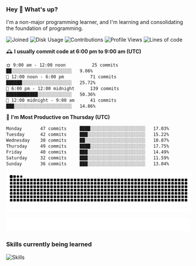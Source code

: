 ### Hey :wave: What's up?

I'm a non-major programming learner, and I'm learning and consolidating the foundation of programming.

<!--START_SECTION:waka-->
![Joined](http://img.shields.io/badge/Joined-7%20years%20ago-6D67E4?style=flat&labelColor=453C67)
![Disk Usage](http://img.shields.io/badge/Github%27s%20Storage-598.5%20MB-FD841F?style=flat&labelColor=E14D2A)
![Contributions](http://img.shields.io/badge/Contributions%20in%202023-352-7DCE13?style=flat&labelColor=2B7A0B)
![Profile Views](http://img.shields.io/badge/Profile%20Views-6-3AB4F2?style=flat&labelColor=0078AA)
![Lines of code](https://img.shields.io/badge/Lines%20of%20code-2%20Million%20Lines%20of%20code-FF8B8B?style=flat&labelColor=EB4747)

🕰️ **I usually commit code at 6:00 pm to 9:00 am (UTC)** 

```text
🌞 9:00 am - 12:00 noon          25 commits     ██░░░░░░░░░░░░░░░░░░░░░░░   9.06% 
🌆 12:00 noon - 6:00 pm          71 commits     ██████░░░░░░░░░░░░░░░░░░░   25.72% 
🌃 6:00 pm - 12:00 midnight      139 commits    ████████████░░░░░░░░░░░░░   50.36% 
🌙 12:00 midnight - 9:00 am      41 commits     ███░░░░░░░░░░░░░░░░░░░░░░   14.86%
```
📅 **I'm Most Productive on Thursday (UTC)** 

```text
Monday       47 commits     ████░░░░░░░░░░░░░░░░░░░░░   17.03% 
Tuesday      42 commits     ███░░░░░░░░░░░░░░░░░░░░░░   15.22% 
Wednesday    30 commits     ██░░░░░░░░░░░░░░░░░░░░░░░   10.87% 
Thursday     49 commits     ████░░░░░░░░░░░░░░░░░░░░░   17.75% 
Friday       40 commits     ███░░░░░░░░░░░░░░░░░░░░░░   14.49% 
Saturday     32 commits     ███░░░░░░░░░░░░░░░░░░░░░░   11.59% 
Sunday       36 commits     ███░░░░░░░░░░░░░░░░░░░░░░   13.04%
```

<!--END_SECTION:waka-->

![Snake animation](https://raw.githubusercontent.com/dirname/dirname/output/snake.svg)

![metrics](github-metrics.svg)

### Skills currently being learned

![Skills](https://skillicons.dev/icons?i=linux,rust,go,solidity,typescript,bash,git,postgres,mysql,redis,mongo,docker,kubernetes,grafana,prometheus)
